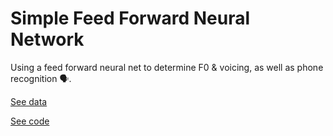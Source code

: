 # Simple Feed Forward Neural Network

Using a feed forward neural net to determine F0 & voicing, as well as phone recognition 🗣️.

[See data](https://github.com/inespancorbo/Deep-Learning-with-Neural-Nets/tree/master/Projects/FFNN/data)

[See code](https://github.com/inespancorbo/Deep-Learning-with-Neural-Nets/blob/master/Projects/FFNN/FFNN_cmd.py)

